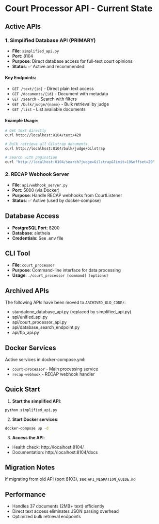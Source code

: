 # Court Processor API - Current State

## Active APIs

### 1. Simplified Database API (PRIMARY)
- **File**: `simplified_api.py`
- **Port**: 8104
- **Purpose**: Direct database access for full-text court opinions
- **Status**: ✅ Active and recommended

#### Key Endpoints:
- `GET /text/{id}` - Direct plain text access
- `GET /documents/{id}` - Document with metadata
- `GET /search` - Search with filters
- `GET /bulk/judge/{name}` - Bulk retrieval by judge
- `GET /list` - List available documents

#### Example Usage:
```bash
# Get text directly
curl http://localhost:8104/text/420

# Bulk retrieve all Gilstrap documents
curl http://localhost:8104/bulk/judge/Gilstrap

# Search with pagination
curl "http://localhost:8104/search?judge=Gilstrap&limit=10&offset=20"
```

### 2. RECAP Webhook Server
- **File**: `api/webhook_server.py`
- **Port**: 5000 (via Docker)
- **Purpose**: Handle RECAP webhooks from CourtListener
- **Status**: ✅ Active (used by docker-compose)

## Database Access

- **PostgreSQL Port**: 8200
- **Database**: aletheia
- **Credentials**: See .env file

## CLI Tool

- **File**: `court_processor`
- **Purpose**: Command-line interface for data processing
- **Usage**: `./court_processor [command] [options]`

## Archived APIs

The following APIs have been moved to `ARCHIVED_OLD_CODE/`:
- standalone_database_api.py (replaced by simplified_api.py)
- api/unified_api.py
- api/court_processor_api.py
- api/database_search_endpoint.py
- api/flp_api.py

## Docker Services

Active services in docker-compose.yml:
- `court-processor` - Main processing service
- `recap-webhook` - RECAP webhook handler

## Quick Start

1. **Start the simplified API**:
```bash
python simplified_api.py
```

2. **Start Docker services**:
```bash
docker-compose up -d
```

3. **Access the API**:
- Health check: http://localhost:8104/
- Documentation: http://localhost:8104/docs

## Migration Notes

If migrating from old API (port 8103), see `API_MIGRATION_GUIDE.md`

## Performance

- Handles 37 documents (2MB+ text) efficiently
- Direct text access eliminates JSON parsing overhead
- Optimized bulk retrieval endpoints